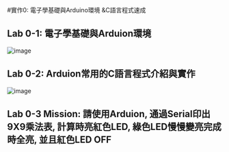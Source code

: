 #實作0: 電子學基礎與Arduino環境 &C語言程式速成

## Lab 0-1: 電子學基礎與Arduion環境

![image](https://github.com/218chen/mc2024/assets/161191289/610ab2b3-bce5-4331-86af-48c857943259)


## Lab 0-2: Arduion常用的C語言程式介紹與實作

![image](https://github.com/218chen/mc2024/assets/161191289/b7b771d6-6d9b-405e-8481-75e8ceb08b22)


## Lab 0-3 Mission: 請使用Arduion, 通過Serial印出9X9乘法表, 計算時亮紅色LED, 綠色LED慢慢變亮完成時全亮, 並且紅色LED OFF


